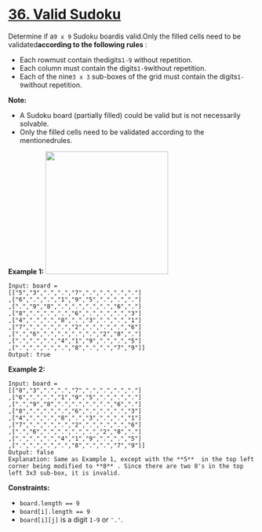 # [36. Valid Sudoku](https://leetcode.com/problems/valid-sudoku/description/)

Determine if a`9 x 9` Sudoku boardis valid.Only the filled cells need to be validated**according to the following rules** :

- Each rowmust contain thedigits`1-9` without repetition.
- Each column must contain the digits`1-9`without repetition.
- Each of the nine`3 x 3` sub-boxes of the grid must contain the digits`1-9`without repetition.

**Note:** 

- A Sudoku board (partially filled) could be valid but is not necessarily solvable.
- Only the filled cells need to be validated according to the mentionedrules.

**Example 1:** 
<img src="https://upload.wikimedia.org/wikipedia/commons/thumb/f/ff/Sudoku-by-L2G-20050714.svg/250px-Sudoku-by-L2G-20050714.svg.png" style="height: 250px; width: 250px;">

```
Input: board = 
[["5","3",".",".","7",".",".",".","."]
,["6",".",".","1","9","5",".",".","."]
,[".","9","8",".",".",".",".","6","."]
,["8",".",".",".","6",".",".",".","3"]
,["4",".",".","8",".","3",".",".","1"]
,["7",".",".",".","2",".",".",".","6"]
,[".","6",".",".",".",".","2","8","."]
,[".",".",".","4","1","9",".",".","5"]
,[".",".",".",".","8",".",".","7","9"]]
Output: true
```

**Example 2:** 

```
Input: board = 
[["8","3",".",".","7",".",".",".","."]
,["6",".",".","1","9","5",".",".","."]
,[".","9","8",".",".",".",".","6","."]
,["8",".",".",".","6",".",".",".","3"]
,["4",".",".","8",".","3",".",".","1"]
,["7",".",".",".","2",".",".",".","6"]
,[".","6",".",".",".",".","2","8","."]
,[".",".",".","4","1","9",".",".","5"]
,[".",".",".",".","8",".",".","7","9"]]
Output: false
Explanation: Same as Example 1, except with the **5**  in the top left corner being modified to **8** . Since there are two 8's in the top left 3x3 sub-box, it is invalid.
```

**Constraints:** 

- `board.length == 9`
- `board[i].length == 9`
- `board[i][j]` is a digit `1-9` or `'.'`.